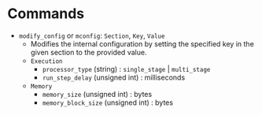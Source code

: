 # Commands

- `modify_config` or `mconfig`: `Section`, `Key`, `Value`
  - Modifies the internal configuration by setting the specified key in the given section to the provided value.
  - `Execution`
    - `processor_type` (string) : `single_stage` | `multi_stage`  
    - `run_step_delay` (unsigned int) : milliseconds  
  - `Memory`
    - `memory_size` (unsigned int) : bytes
    - `memory_block_size` (unsigned int) : bytes  
